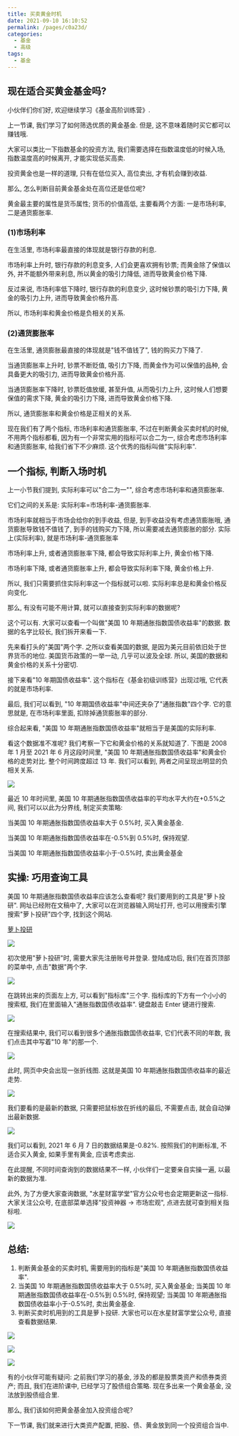 ```yaml
---
title: 买卖黄金时机
date: 2021-09-10 16:10:52
permalink: /pages/c0a23d/
categories:
  - 基金
  - 高级
tags:
  - 基金
---
```


## 现在适合买黄金基金吗?

小伙伴们你们好, 欢迎继续学习《基金高阶训练营》.

上一节课, 我们学习了如何筛选优质的黄金基金. 但是, 这不意味着随时买它都可以赚钱哦.

大家可以类比一下指数基金的投资方法, 我们需要选择在指数温度低的时候入场, 指数温度高的时候离开, 才能实现低买高卖.

投资黄金也是一样的道理, 只有在低位买入, 高位卖出, 才有机会赚到收益.

那么, 怎么判断目前黄金基金处在高位还是低位呢?

黄金最主要的属性是货币属性; 货币的价值高低, 主要看两个方面: 一是市场利率, 二是通货膨胀率.

### (1)市场利率

在生活里, 市场利率最直接的体现就是银行存款的利息.

市场利率上升时, 银行存款的利息变多, 人们会更喜欢拥有钞票; 而黄金除了保值以外, 并不能额外带来利息, 所以黄金的吸引力降低, 进而导致黄金价格下降.

反过来说, 市场利率低下降时, 银行存款的利息变少, 这时候钞票的吸引力下降, 黄金的吸引力上升, 进而导致黄金价格升高.

所以, 市场利率和黄金价格是负相关的关系.

### (2)通货膨胀率

在生活里, 通货膨胀最直接的体现就是"钱不值钱了", 钱的购买力下降了.

当通货膨胀率上升时, 钞票不断贬值, 吸引力下降, 而黄金作为可以保值的品种, 会具备更大的吸引力, 进而导致黄金价格升高.

当通货膨胀率下降时, 钞票贬值放缓, 甚至升值, 从而吸引力上升, 这时候人们想要保值的需求下降, 黄金的吸引力下降, 进而导致黄金价格下降.

所以, 通货膨胀率和黄金价格是正相关的关系.

现在我们有了两个指标, 市场利率和通货膨胀率, 不过在判断黄金买卖时机的时候, 不用两个指标都看, 因为有一个非常实用的指标可以合二为一, 综合考虑市场利率和通货膨胀率, 给我们省下不少麻烦. 这个优秀的指标叫做"实际利率".

## 一个指标, 判断入场时机

上一小节我们提到, 实际利率可以"合二为一"", 综合考虑市场利率和通货膨胀率.

它们之间的关系是: 实际利率=市场利率-通货膨胀率.

市场利率就相当于市场会给你的到手收益, 但是, 到手收益没有考虑通货膨胀哦, 通货膨胀导致钱不值钱了, 到手的钱购买力下降, 所以需要减去通货膨胀的部分. 实际上(实际利率), 就是市场利率-通货膨胀率

市场利率上升, 或者通货膨胀率下降, 都会导致实际利率上升, 黄金价格下降.

市场利率下降, 或者通货膨胀率上升, 都会导致实际利率下降, 黄金价格上升.

所以, 我们只需要抓住实际利率这一个指标就可以啦. 实际利率总是和黄金价格反向变化.

那么, 有没有可能不用计算, 就可以直接查到实际利率的数据呢?

这个可以有. 大家可以查看一个叫做"美国 10 年期通胀指数国债收益率"的数据. 数据的名字比较长, 我们拆开来看一下.

先来看打头的"美国"两个字. 之所以查看美国的数据, 是因为美元目前依旧处于世界货币的地位. 美国货币政策的一举一动, 几乎可以波及全球. 所以, 美国的数据和黄金价格的关系十分密切.

接下来看"10 年期国债收益率". 这个指标在《基金初级训练营》出现过哦, 它代表的就是市场利率.

最后, 我们可以看到, "10 年期国债收益率"中间还夹杂了"通胀指数"四个字. 它的意思就是, 在市场利率里面, 扣除掉通货膨胀率的部分.

综合起来看, "美国 10 年期通胀指数国债收益率"就相当于是美国的实际利率.

看这个数据准不准呢? 我们考察一下它和黄金价格的关系就知道了. 下图是 2008 年 1 月至 2021 年 6 月这段时间里, "美国 10 年期通胀指数国债收益率"和黄金价格的走势对比. 整个时间跨度超过 13 年. 我们可以看到, 两者之间呈现出明显的负相关关系.

![](../../.vuepress/public/img/fund/538.png)

最近 10 年时间里, 美国 10 年期通胀指数国债收益率的平均水平大约在+0.5%之间, 我们可以以此为分界线, 制定买卖策略:

当美国 10 年期通胀指数国债收益率大于 0.5%时, 买入黄金基金.

当美国 10 年期通胀指数国债收益率在-0.5%到 0.5%时, 保持观望.

当美国 10 年期通胀指数国债收益率小于-0.5%时, 卖出黄金基金

## 实操: 巧用查询工具

美国 10 年期通胀指数国债收益率应该怎么查看呢? 我们要用到的工具是"萝卜投研". 网址已经附在文稿中了, 大家可以在浏览器输入网址打开, 也可以用搜索引擎搜索"萝卜投研"四个字, 找到这个网站.

[萝卜投研](https://robo.datayes.com/)

![](../../.vuepress/public/img/fund/539.png)

初次使用"萝卜投研"时, 需要大家先注册账号并登录. 登陆成功后, 我们在首页顶部的菜单中, 点击"数据"两个字.

![](../../.vuepress/public/img/fund/540.png)

在跳转出来的页面左上方, 可以看到"指标库"三个字. 指标库的下方有一个小小的搜索框, 我们在里面输入"通胀指数国债收益率". 键盘敲击 Enter 键进行搜索.

![](../../.vuepress/public/img/fund/541.png)

在搜索结果中, 我们可以看到很多个通胀指数国债收益率, 它们代表不同的年数, 我们点击其中写着"10 年"的那一个.

![](../../.vuepress/public/img/fund/542.png)

此时, 网页中央会出现一张折线图. 这就是美国 10 年期通胀指数国债收益率的最近走势.

![](../../.vuepress/public/img/fund/543.png)

我们要看的是最新的数据, 只需要把鼠标放在折线的最后, 不需要点击, 就会自动弹出最新数据.

![](../../.vuepress/public/img/fund/544.png)

我们可以看到, 2021 年 6 月 7 日的数据结果是-0.82%. 按照我们的判断标准, 不适合买入黄金, 如果手里有黄金, 应该考虑卖出.

在此提醒, 不同时间查询到的数据结果不一样, 小伙伴们一定要亲自实操一遍, 以最新的数据为准.

此外, 为了方便大家查询数据, "水星财富学堂"官方公众号也会定期更新这一指标. 大家关注公众号, 在底部菜单选择"投资神器 → 市场宏观", 点进去就可查到相关指标啦.

![](../../.vuepress/public/img/fund/545.jpeg)

## 总结:

1. 判断黄金基金的买卖时机, 需要用到的指标是"美国 10 年期通胀指数国债收益率".
2. 当美国 10 年期通胀指数国债收益率大于 0.5%时, 买入黄金基金; 当美国 10 年期通胀指数国债收益率在-0.5%到 0.5%时, 保持观望; 当美国 10 年期通胀指数国债收益率小于-0.5%时, 卖出黄金基金.
3. 判断买卖时机用到的工具是萝卜投研. 大家也可以在水星财富学堂公众号, 直接查看数据结果.

![](../../.vuepress/public/img/fund/546.jpg)

![](../../.vuepress/public/img/fund/547.jpg)

![](../../.vuepress/public/img/fund/548.jpg)

有的小伙伴可能有疑问: 之前我们学习的基金, 涉及的都是股票类资产和债券类资产; 而且, 我们在进阶课中, 已经学习了股债组合策略. 现在多出来一个黄金基金, 没法放到股债组合里.

那么, 我们该如何把黄金基金加入投资组合呢?

下一节课, 我们就来进行大类资产配置, 把股、债、黄金放到同一个投资组合当中.
